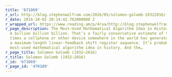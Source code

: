 ```yaml
---
title: '671069'
r_url: http://blog.stephenwolfram.com/2016/05/solomon-golomb-19322016/
r_date: 2016-10-02 20:14:42.762000000 Z
r_wrapped_url: https://www.reading.am/p/4rua/http://blog.stephenwolfram.com/2016/05/solomon-golomb-19322016/
r_page_description: The Most-Used Mathematical Algorithm Idea in History An octillion.
  A billion billion billion. That’s a fairly conservative estimate of the number of
  times a cellphone or other device somewhere in the world has generated a bit using
  a maximum-length linear-feedback shift register sequence. It’s probably the single
  most-used mathematical algorithm idea in history. And the…
r_page_title: Solomon Golomb (1932–2016)
r_title: Solomon Golomb (1932–2016)
r_id: '671069'
r_page_id: '470189'
---
```


